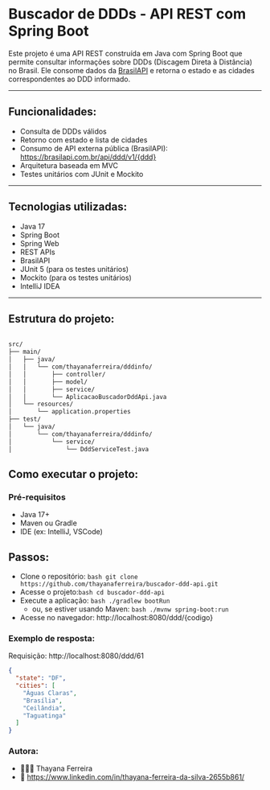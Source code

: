 # Buscador de DDDs - API REST com Spring Boot

Este projeto é uma API REST construída em Java com Spring Boot que permite consultar informações sobre DDDs (Discagem Direta à Distância) no Brasil. Ele consome dados da [BrasilAPI](https://brasilapi.com.br) e retorna o estado e as cidades correspondentes ao DDD informado.

---

## Funcionalidades:

- Consulta de DDDs válidos
- Retorno com estado e lista de cidades
- Consumo de API externa pública (BrasilAPI): https://brasilapi.com.br/api/ddd/v1/{ddd}
- Arquitetura baseada em MVC
- Testes unitários com JUnit e Mockito

---

## Tecnologias utilizadas:

- Java 17
- Spring Boot
- Spring Web
- REST APIs
- BrasilAPI
- JUnit 5 (para os testes unitários)
- Mockito (para os testes unitários)
- IntelliJ IDEA 

---

## Estrutura do projeto:

```bash

src/
├── main/
│   ├── java/
│   │   └── com/thayanaferreira/dddinfo/
│   │       ├── controller/
│   │       ├── model/
│   │       ├── service/
│   │       └── AplicacaoBuscadorDddApi.java
│   └── resources/
│       └── application.properties
├── test/
│   └── java/
│       └── com/thayanaferreira/dddinfo/
│           └── service/
│               └── DddServiceTest.java
```

## Como executar o projeto:
### Pré-requisitos
  - Java 17+
  - Maven ou Gradle
  - IDE (ex: IntelliJ, VSCode)

## Passos:

  - Clone o repositório:
```bash git clone https://github.com/thayanaferreira/buscador-ddd-api.git ```  
  - Acesse o projeto:```bash cd buscador-ddd-api```  
  - Execute a aplicação: ```bash ./gradlew bootRun```
    - ou, se estiver usando Maven: ```bash ./mvnw spring-boot:run```
  - Acesse no navegador: http://localhost:8080/ddd/{codigo}  

### Exemplo de resposta:
Requisição: http://localhost:8080/ddd/61
```json
{
  "state": "DF",
  "cities": [
    "Águas Claras",
    "Brasília",
    "Ceilândia",
    "Taguatinga"
  ]
}
```

### Autora:
  - 👩🏻‍💻 Thayana Ferreira
  - 🔗 https://www.linkedin.com/in/thayana-ferreira-da-silva-2655b861/